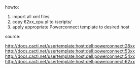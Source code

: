 howto:

1) import all xml files
2) copy 62xx_cpu.pl to <cacti directory>/scripts/
3) apply appropriate Powerconnect template to desired host


source:

http://docs.cacti.net/usertemplate:host:dell:powerconnect:28xx
http://docs.cacti.net/usertemplate:host:dell:powerconnect:53xx
http://docs.cacti.net/usertemplate:host:dell:powerconnect:54xx
http://docs.cacti.net/usertemplate:host:dell:powerconnect:62xx
